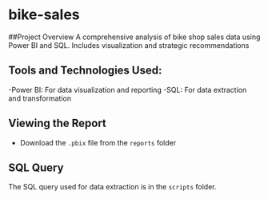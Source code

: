 # bike-sales

##Project Overview
A comprehensive analysis of bike shop sales data using Power BI and SQL. Includes visualization and strategic recommendations

## Tools and Technologies Used:
-Power BI: For data visualization and reporting
-SQL: For data extraction and transformation

## Viewing the Report
- Download the `.pbix` file from the `reports` folder 

## SQL Query
The SQL query used for data extraction is in the `scripts` folder.

